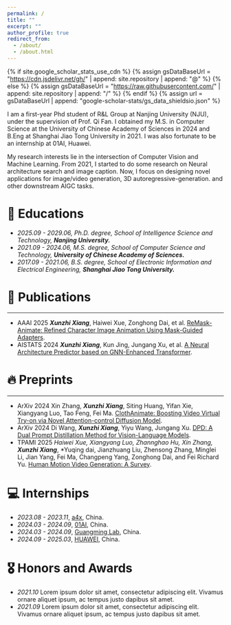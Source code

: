 ```yaml
---
permalink: /
title: ""
excerpt: ""
author_profile: true
redirect_from: 
  - /about/
  - /about.html
---
```


{% if site.google_scholar_stats_use_cdn %}
{% assign gsDataBaseUrl = "https://cdn.jsdelivr.net/gh/" | append: site.repository | append: "@" %}
{% else %}
{% assign gsDataBaseUrl = "https://raw.githubusercontent.com/" | append: site.repository | append: "/" %}
{% endif %}
{% assign url = gsDataBaseUrl | append: "google-scholar-stats/gs_data_shieldsio.json" %}

<span class='anchor' id='about-me'></span>

I am a first-year Phd student of R&L Group at Nanjing University (NJU), under the supervision of Prof. Qi Fan. I obtained my M.S. in Computer Science at the University of Chinese Academy of Sciences in 2024 and B.Eng at Shanghai Jiao Tong University in 2021. I was also fortunate to be an internship at 01AI, Huawei.

My research interests lie in the intersection of Computer Vision and Machine Learning. From 2021, I started to do some research on Neural architecture search and image caption. Now, I focus on designing novel applications for image/video generation, 3D autoregressive-generation. and other downstream AIGC tasks.

# 📖 Educations
- *2025.09 - 2029.06, Ph.D. degree, School of Intelligence Science and Technology,*  ***Nanjing University.***
- *2021.09 - 2024.06, M.S.  degree, School of Computer Science and Technology,* ***University of Chinese Academy of Sciences.***
- *2017.09 - 2021.06, B.S.  degree, School of Electronic Information and Electrical Engineering,* ***Shanghai Jiao Tong University.***

# 📝 Publications 
------
- <span class="paperidx">AAAI 2025</span> ***Xunzhi Xiang***, Haiwei Xue, Zonghong Dai, et al. [ReMask-Animate: Refined Character Image Animation Using Mask-Guided Adapters](https://xbxsxp9.github.io/). 
- <span class="paperidx">AISTATS 2024</span> ***Xunzhi Xiang***, Kun Jing, Jungang Xu, et al. [A Neural Architecture Predictor based on GNN-Enhanced Transformer](https://xbxsxp9.github.io/). 
  
# 🔥 Preprints 
------
- <span class="paperidx">ArXiv 2024</span> Xin Zhang, ***Xunzhi Xiang***, Siting Huang, Yifan Xie, Xiangyang Luo, Tao Feng, Fei Ma. [ClothAnimate: Boosting Video Virtual Try-on via Novel Attention-control Diffusion Model](https://xbxsxp9.github.io/).
- <span class="paperidx">ArXiv 2024</span> Di Wang, ***Xunzhi Xiang***, Yiyu Wang, Jungang Xu. [DPD: A Dual Prompt Distillation Method for Vision-Language Models](https://xbxsxp9.github.io/).
- <span class="paperidx">TPAMI 2025</span> *Haiwei Xue, Xiangyang Luo, Zhannghao Hu, Xin Zhang,* ***Xunzhi Xiang***, *Yuqing dai, Jianzhuang Liu, Zhensong Zhang, Minglei Li, Jian Yang, Fei Ma, Changpeng Yang, Zonghong Dai, and Fei Richard Yu. [Human Motion Video Generation: A Survey](https://xbxsxp9.github.io/).


# 💻 Internships
- *2023.08 - 2023.11*, [a4x](https://cn.a4x.io/), China.
- *2024.03 - 2024.09*, [01AI](https://www.lingyiwanwu.com/), China.
- *2024.03 - 2024.09*, [Guangming Lab](https://www.gml.ac.cn/), China.
- *2024.09 - 2025.03*, [HUAWEI](https://github.com/), China.

# 🎖 Honors and Awards
- *2021.10* Lorem ipsum dolor sit amet, consectetur adipiscing elit. Vivamus ornare aliquet ipsum, ac tempus justo dapibus sit amet. 
- *2021.09* Lorem ipsum dolor sit amet, consectetur adipiscing elit. Vivamus ornare aliquet ipsum, ac tempus justo dapibus sit amet. 

